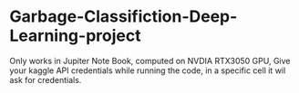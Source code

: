 # Garbage-Classifiction-Deep-Learning-project
Only works in Jupiter Note Book, computed on NVDIA RTX3050 GPU, 
 Give your kaggle API credentials while running the code, in a specific cell it wil ask for credentials.
